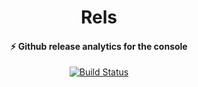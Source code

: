 <h1 align="center">
  Rels
</h1>

<h4 align="center">
  ⚡ Github release analytics for the console
</h4>

<p align="center">
  <a href="https://travis-ci.com/klaussinani/rels">
    <img alt="Build Status" src="https://travis-ci.com/klaussinani/rels.svg?branch=master">
  </a>
</p>
